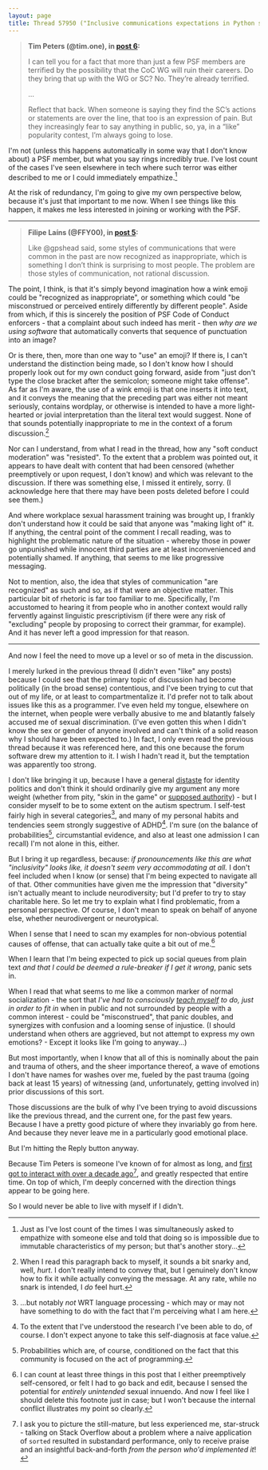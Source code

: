 ```yaml
---
layout: page
title: Thread 57950 ("Inclusive communications expectations in Python spaces"), post 7
---
```


> **Tim Peters (@tim.one), in [post 6](https://discuss.python.org/t/_/57950/6):**
>
> I can tell you for a fact that more than just a few PSF members are terrified by the possibility that the CoC WG will ruin their careers. Do they bring that up with the WG or SC? No. They’re already terrified.
>
> ...
>
> Reflect that back. When someone is saying they find the SC’s actions or statements are over the line, that too is an expression of pain. But they increasingly fear to say anything in public, so, ya, in a “like” popularity contest, I’m always going to lose.

I'm not (unless this happens automatically in some way that I don't know about) a PSF member, but what you say rings incredibly true. I've lost count of the cases I've seen elsewhere in tech where such terror was either described to me or I could immediately empathize.[^1]

At the risk of redundancy, I'm going to give my own perspective below, because it's just that important to me now. When I see things like this happen, it makes me less interested in joining or working with the PSF.

----

> **Filipe Laíns (@FFY00), in [post 5](https://discuss.python.org/t/_/57950/5):**
>
> Like @gpshead said, some styles of communications that were common in the past are now recognized as inappropriate, which is something I don’t think is surprising to most people. The problem are those styles of communication, not rational discussion.

The point, I think, is that it's simply beyond imagination how a wink emoji could be "recognized as inappropriate", or something which could "be misconstrued or perceived entirely differently by different people". Aside from which, if this is sincerely the position of PSF Code of Conduct enforcers - that a complaint about such indeed has merit - then *why are we using software* that automatically converts that sequence of punctuation into an image?

Or is there, then, more than one way to "use" an emoji? If there is, I can't understand the distinction being made, so I don't know how I should properly look out for my own conduct going forward, aside from "just don't type the close bracket after the semicolon; someone might take offense". As far as I'm aware, the use of a wink emoji is that one inserts it into text, and it conveys the meaning that the preceding part was either not meant seriously, contains wordplay, or otherwise is intended to have a more light-hearted or jovial interpretation than the literal text would suggest. None of that sounds potentially inappropriate to me in the context of a forum discussion.[^2]

Nor can I understand, from what I read in the thread, how any "soft conduct moderation" was "resisted". To the extent that a problem was pointed out, it appears to have dealt with content that had been censored (whether preemptively or upon request, I don't know) and which was relevant to the discussion. If there was something else, I missed it entirely, sorry. (I acknowledge here that there may have been posts deleted before I could see them.)

And where workplace sexual harassment training was brought up, I frankly don't understand how it could be said that anyone was "making light of" it. If anything, the central point of the comment I recall reading, was to highlight the problematic nature of the situation - whereby those in power go unpunished while innocent third parties are at least inconvenienced and potentially shamed. If anything, that seems to me like progressive messaging.

Not to mention, also, the idea that styles of communication "are recognized" as such and so, as if that were an objective matter. This particular bit of rhetoric is far too familiar to me. Specifically, I'm accustomed to hearing it from people who in another context would rally fervently against linguistic prescriptivism (if there were any risk of "excluding" people by proposing to correct their grammar, for example). And it has never left a good impression for that reason.

----

And now I feel the need to move up a level or so of meta in the discussion.

I merely lurked in the previous thread (I didn't even "like" any posts) because I could see that the primary topic of discussion had become politically (in the broad sense) contentious, and I've been trying to cut that out of my life, or at least to compartmentalize it. I'd prefer not to talk about issues like this as a programmer. I've even held my tongue, elsewhere on the internet, when people were verbally abusive to me and blatantly falsely accused me of sexual discrimination. (I've even gotten this when I didn't know the sex or gender of anyone involved and can't think of a solid reason why I should have been expected to.) In fact, I only even read the previous thread because it was referenced here, and this one because the forum software drew my attention to it. I wish I hadn't read it, but the temptation was apparently too strong.

I don't like bringing it up, because I have a general [distaste](https://www.paulgraham.com/identity.html) for identity politics and don't think it should ordinarily give my argument any more weight (whether from pity, "skin in the game" or [supposed authority](https://en.wikipedia.org/wiki/Standpoint_theory)) - but I consider myself to be to some extent on the autism spectrum. I self-test fairly high in several categories[^3], and many of my personal habits and tendencies seem strongly suggestive of ADHD[^4]. I'm sure (on the balance of probabilities[^5], circumstantial evidence, and also at least one admission I can recall) I'm not alone in this, either.

But I bring it up regardless, because: *if pronouncements like this are what "inclusivity" looks like, it doesn't seem very accommodating at all.* I don't feel included when I know (or sense) that I'm being expected to navigate all of that. Other communities have given me the impression that "diversity" isn't actually meant to include neurodiversity; but I'd prefer to try to stay charitable here. So let me try to explain what I find problematic, from a personal perspective. Of course, I don't mean to speak on behalf of anyone else, whether neurodivergent or neurotypical.

When I sense that I need to scan my examples for non-obvious potential causes of offense, that can actually take quite a bit out of me.[^6]

When I learn that I'm being expected to pick up social queues from plain text *and that I could be deemed a rule-breaker if I get it wrong*, panic sets in.

When I read that what seems to me like a common marker of normal socialization - the sort that *I've had to consciously [teach myself](https://en.wikipedia.org/wiki/Autistic_masking) to do, just in order to fit in* when in public and not surrounded by people with a common interest - could be "misconstrued", that panic doubles, and synergizes with confusion and a looming sense of injustice. (I should understand when others are aggrieved, but not attempt to express my own emotions? - Except it looks like I'm going to anyway...)

But most importantly, when I know that all of this is nominally about the pain and trauma of others, and the sheer importance thereof, a wave of emotions I don't have names for washes over me, fueled by the past trauma (going back at least 15 years) of witnessing (and, unfortunately, getting involved in) prior discussions of this sort.

Those discussions are the bulk of why I've been trying to avoid discussions like the previous thread, and the current one, for the past few years. Because I have a pretty good picture of where they invariably go from here. And because they never leave me in a particularly good emotional place.

But I'm hitting the Reply button anyway.

Because Tim Peters is someone I've known of for almost as long, and [first got to interact with over a decade ago](https://stackoverflow.com/a/21298992)[^7], and greatly respected that entire time. On top of which, I'm deeply concerned with the direction things appear to be going here.

So I would never be able to live with myself if I didn't.

[^1]: Just as I've lost count of the times I was simultaneously asked to empathize with someone else and told that doing so is impossible due to immutable characteristics of my person; but that's another story...

[^2]: When I read this paragraph back to myself, it sounds a bit snarky and, well, *hurt*. I don't really intend to convey that, but I genuinely don't know how to fix it while actually conveying the message. At any rate, while no snark is intended, I *do* feel hurt.

[^3]: ...but notably *not* WRT language processing - which may or may not have something to do with the fact that I'm perceiving what I am here.

[^4]: To the extent that I've understood the research I've been able to do, of course. I don't expect anyone to take this self-diagnosis at face value.

[^5]: Probabilities which are, of course, conditioned on the fact that this community is focused on the act of programming.

[^6]: I can count at least three things in this post that I either preemptively self-censored, or felt I had to go back and edit, because I sensed the potential for *entirely unintended* sexual innuendo. And now I feel like I should delete this footnote just in case; but I won't because the internal conflict illustrates my point so clearly.

[^7]: I ask you to picture the still-mature, but less experienced me, star-struck - talking on Stack Overflow about a problem where a naive application of `sorted` resulted in substandard performance, only to receive praise and an insightful back-and-forth *from the person who'd implemented it*!

